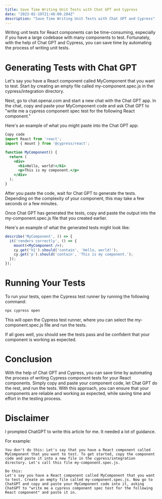 ```yaml
---
title: Save Time Writing Unit Tests with Chat GPT and Cypress
date: "2023-02-19T21:48:00.284Z"
description: "Save Time Writing Unit Tests with Chat GPT and Cypress"
---
```


Writing unit tests for React components can be time-consuming, especially if you have a large codebase with many components to test. Fortunately, with the help of Chat GPT and Cypress, you can save time by automating the process of writing unit tests.

# Generating Tests with Chat GPT
Let's say you have a React component called MyComponent that you want to test. Start by creating an empty file called my-component.spec.js in the cypress/integration directory.

Next, go to chat.openai.com and start a new chat with the Chat GPT app. In the chat, copy and paste your MyComponent code and ask Chat GPT to "write me a cypress component spec test for the following React component."

Here's an example of what you might paste into the Chat GPT app:

```jsx
Copy code
import React from 'react';
import { mount } from '@cypress/react';

function MyComponent() {
  return (
    <div>
      <h1>Hello, world!</h1>
      <p>This is my component.</p>
    </div>
  );
}
```

After you paste the code, wait for Chat GPT to generate the tests. Depending on the complexity of your component, this may take a few seconds or a few minutes.

Once Chat GPT has generated the tests, copy and paste the output into the my-component.spec.js file that you created earlier.

Here's an example of what the generated tests might look like:

```jsx
describe('MyComponent', () => {
  it('renders correctly', () => {
    mount(<MyComponent />);
    cy.get('h1').should('contain', 'Hello, world!');
    cy.get('p').should('contain', 'This is my component.');
  });
});
```

# Running Your Tests
To run your tests, open the Cypress test runner by running the following command:

```bash
npx cypress open
```

This will open the Cypress test runner, where you can select the my-component.spec.js file and run the tests.

If all goes well, you should see the tests pass and be confident that your component is working as expected.

# Conclusion
With the help of Chat GPT and Cypress, you can save time by automating the process of writing Cypress component tests for your React components. Simply copy and paste your component code, let Chat GPT do the rest, and run the tests. With this approach, you can ensure that your components are reliable and working as expected, while saving time and effort in the testing process.

# Disclaimer
I prompted ChatGPT to write this article for me. It needed a lot of guidance.

For example:
```
You don't do this: Let's say that you have a React component called MyComponent that you want to test. To get started, copy the component code and paste it into a new file in the cypress/integration directory. Let's call this file my-component.spec.js.

Do this:
Let's say you have a React component called MyComponent that you want to test. Create an empty file called my-component.spec.js. Now go to ChatGPT and copy and paste your MyComponent code into it, asking ChatGPT to "write me a cypress component spec test for the following React component" and paste it in.
```